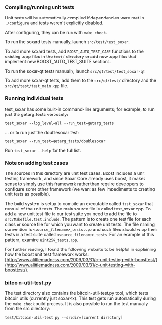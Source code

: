 ### Compiling/running unit tests

Unit tests will be automatically compiled if dependencies were met in `./configure`
and tests weren't explicitly disabled.

After configuring, they can be run with `make check`.

To run the soxard tests manually, launch `src/test/test_soxar`.

To add more soxard tests, add `BOOST_AUTO_TEST_CASE` functions to the existing
.cpp files in the `test/` directory or add new .cpp files that
implement new BOOST_AUTO_TEST_SUITE sections.

To run the soxar-qt tests manually, launch `src/qt/test/test_soxar-qt`

To add more soxar-qt tests, add them to the `src/qt/test/` directory and
the `src/qt/test/test_main.cpp` file.

### Running individual tests

test_soxar has some built-in command-line arguments; for
example, to run just the getarg_tests verbosely:

    test_soxar --log_level=all --run_test=getarg_tests

... or to run just the doublesoxar test:

    test_soxar --run_test=getarg_tests/doublesoxar

Run `test_soxar --help` for the full list.

### Note on adding test cases

The sources in this directory are unit test cases.  Boost includes a
unit testing framework, and since Soxar Core already uses boost, it makes
sense to simply use this framework rather than require developers to
configure some other framework (we want as few impediments to creating
unit tests as possible).

The build system is setup to compile an executable called `test_soxar`
that runs all of the unit tests.  The main source file is called
test_soxar.cpp. To add a new unit test file to our test suite you need 
to add the file to `src/Makefile.test.include`. The pattern is to create 
one test file for each class or source file for which you want to create 
unit tests.  The file naming convention is `<source_filename>_tests.cpp` 
and such files should wrap their tests in a test suite 
called `<source_filename>_tests`. For an example of this pattern, 
examine `uint256_tests.cpp`.

For further reading, I found the following website to be helpful in
explaining how the boost unit test framework works:
[http://www.alittlemadness.com/2009/03/31/c-unit-testing-with-boosttest/](http://www.alittlemadness.com/2009/03/31/c-unit-testing-with-boosttest/).

### bitcoin-util-test.py

The test directory also contains the bitcoin-util-test.py tool, which tests bitcoin utils (currently just soxar-tx). This test gets run automatically during the `make check` build process. It is also possible to run the test manually from the src directory:

```
test/bitcoin-util-test.py --srcdir=[current directory]

```